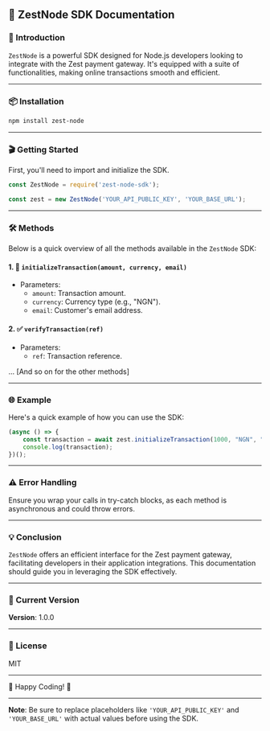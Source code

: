 ## 🚀 ZestNode SDK Documentation

### 🌟 Introduction

`ZestNode` is a powerful SDK designed for Node.js developers looking to integrate with the Zest payment gateway. It's equipped with a suite of functionalities, making online transactions smooth and efficient.

---

### 📦 Installation

```bash
npm install zest-node
```

---

### 🎬 Getting Started

First, you'll need to import and initialize the SDK.

```javascript
const ZestNode = require('zest-node-sdk');

const zest = new ZestNode('YOUR_API_PUBLIC_KEY', 'YOUR_BASE_URL');
```

---

### 🛠️ Methods

Below is a quick overview of all the methods available in the `ZestNode` SDK:

#### 1. 🔐 `initializeTransaction(amount, currency, email)`

- Parameters:
  - `amount`: Transaction amount.
  - `currency`: Currency type (e.g., "NGN").
  - `email`: Customer's email address.

#### 2. ✅ `verifyTransaction(ref)`

- Parameters:
  - `ref`: Transaction reference.

... [And so on for the other methods]

---

### 🌐 Example

Here's a quick example of how you can use the SDK:

```javascript
(async () => {
    const transaction = await zest.initializeTransaction(1000, "NGN", "example@email.com");
    console.log(transaction);
})();
```

---

### ⚠️ Error Handling

Ensure you wrap your calls in try-catch blocks, as each method is asynchronous and could throw errors.

---

### 💡 Conclusion

`ZestNode` offers an efficient interface for the Zest payment gateway, facilitating developers in their application integrations. This documentation should guide you in leveraging the SDK effectively.

---

### 🎉 Current Version

**Version**: 1.0.0

---

### 💼 License

MIT

---

💖 Happy Coding! 💖

---

**Note**: Be sure to replace placeholders like `'YOUR_API_PUBLIC_KEY'` and `'YOUR_BASE_URL'` with actual values before using the SDK.

